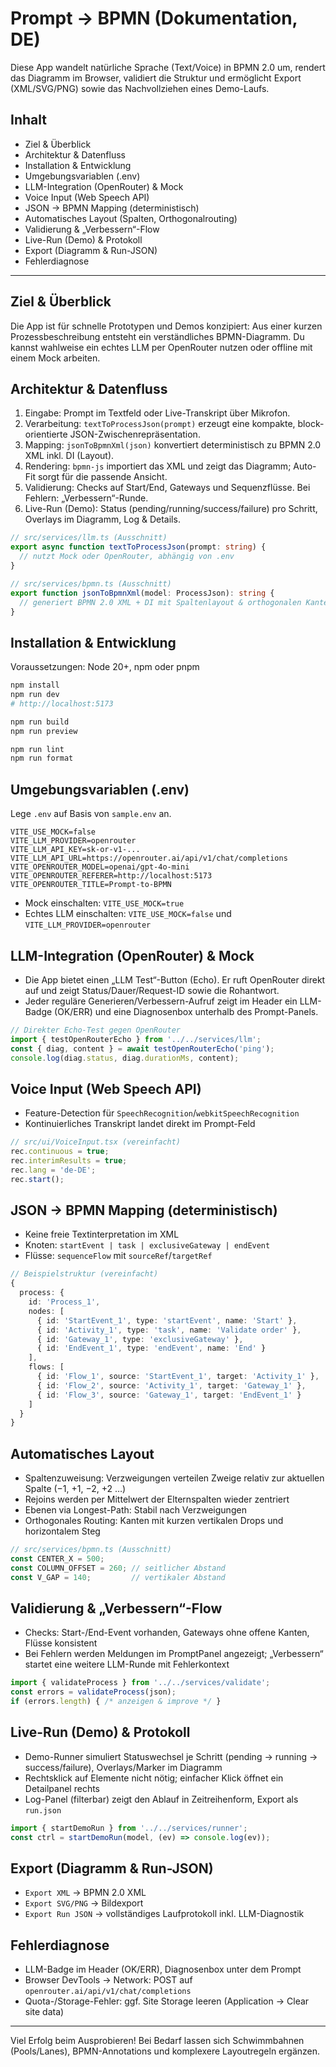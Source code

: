 # Prompt → BPMN (Dokumentation, DE)

Diese App wandelt natürliche Sprache (Text/Voice) in BPMN 2.0 um, rendert das Diagramm im Browser, validiert die Struktur und ermöglicht Export (XML/SVG/PNG) sowie das Nachvollziehen eines Demo-Laufs.

## Inhalt
- Ziel & Überblick
- Architektur & Datenfluss
- Installation & Entwicklung
- Umgebungsvariablen (.env)
- LLM-Integration (OpenRouter) & Mock
- Voice Input (Web Speech API)
- JSON → BPMN Mapping (deterministisch)
- Automatisches Layout (Spalten, Orthogonalrouting)
- Validierung & „Verbessern“-Flow
- Live-Run (Demo) & Protokoll
- Export (Diagramm & Run-JSON)
- Fehlerdiagnose

---

## Ziel & Überblick
Die App ist für schnelle Prototypen und Demos konzipiert: Aus einer kurzen Prozessbeschreibung entsteht ein verständliches BPMN-Diagramm. Du kannst wahlweise ein echtes LLM per OpenRouter nutzen oder offline mit einem Mock arbeiten.

## Architektur & Datenfluss
1. Eingabe: Prompt im Textfeld oder Live-Transkript über Mikrofon.
2. Verarbeitung: `textToProcessJson(prompt)` erzeugt eine kompakte, block-orientierte JSON-Zwischenrepräsentation.
3. Mapping: `jsonToBpmnXml(json)` konvertiert deterministisch zu BPMN 2.0 XML inkl. DI (Layout).
4. Rendering: `bpmn-js` importiert das XML und zeigt das Diagramm; Auto-Fit sorgt für die passende Ansicht.
5. Validierung: Checks auf Start/End, Gateways und Sequenzflüsse. Bei Fehlern: „Verbessern“-Runde.
6. Live-Run (Demo): Status (pending/running/success/failure) pro Schritt, Overlays im Diagramm, Log & Details.

```ts
// src/services/llm.ts (Ausschnitt)
export async function textToProcessJson(prompt: string) {
  // nutzt Mock oder OpenRouter, abhängig von .env
}

// src/services/bpmn.ts (Ausschnitt)
export function jsonToBpmnXml(model: ProcessJson): string {
  // generiert BPMN 2.0 XML + DI mit Spaltenlayout & orthogonalen Kanten
}
```

## Installation & Entwicklung
Voraussetzungen: Node 20+, npm oder pnpm

```bash
npm install
npm run dev
# http://localhost:5173

npm run build
npm run preview

npm run lint
npm run format
```

## Umgebungsvariablen (.env)
Lege `.env` auf Basis von `sample.env` an.

```env
VITE_USE_MOCK=false
VITE_LLM_PROVIDER=openrouter
VITE_LLM_API_KEY=sk-or-v1-...
VITE_LLM_API_URL=https://openrouter.ai/api/v1/chat/completions
VITE_OPENROUTER_MODEL=openai/gpt-4o-mini
VITE_OPENROUTER_REFERER=http://localhost:5173
VITE_OPENROUTER_TITLE=Prompt-to-BPMN
```

- Mock einschalten: `VITE_USE_MOCK=true`
- Echtes LLM einschalten: `VITE_USE_MOCK=false` und `VITE_LLM_PROVIDER=openrouter`

## LLM-Integration (OpenRouter) & Mock
- Die App bietet einen „LLM Test“-Button (Echo). Er ruft OpenRouter direkt auf und zeigt Status/Dauer/Request-ID sowie die Rohantwort.
- Jeder reguläre Generieren/Verbessern-Aufruf zeigt im Header ein LLM-Badge (OK/ERR) und eine Diagnosenbox unterhalb des Prompt-Panels.

```ts
// Direkter Echo-Test gegen OpenRouter
import { testOpenRouterEcho } from '../../services/llm';
const { diag, content } = await testOpenRouterEcho('ping');
console.log(diag.status, diag.durationMs, content);
```

## Voice Input (Web Speech API)
- Feature-Detection für `SpeechRecognition`/`webkitSpeechRecognition`
- Kontinuierliches Transkript landet direkt im Prompt-Feld

```ts
// src/ui/VoiceInput.tsx (vereinfacht)
rec.continuous = true;
rec.interimResults = true;
rec.lang = 'de-DE';
rec.start();
```

## JSON → BPMN Mapping (deterministisch)
- Keine freie Textinterpretation im XML
- Knoten: `startEvent | task | exclusiveGateway | endEvent`
- Flüsse: `sequenceFlow` mit `sourceRef`/`targetRef`

```ts
// Beispielstruktur (vereinfacht)
{
  process: {
    id: 'Process_1',
    nodes: [
      { id: 'StartEvent_1', type: 'startEvent', name: 'Start' },
      { id: 'Activity_1', type: 'task', name: 'Validate order' },
      { id: 'Gateway_1', type: 'exclusiveGateway' },
      { id: 'EndEvent_1', type: 'endEvent', name: 'End' }
    ],
    flows: [
      { id: 'Flow_1', source: 'StartEvent_1', target: 'Activity_1' },
      { id: 'Flow_2', source: 'Activity_1', target: 'Gateway_1' },
      { id: 'Flow_3', source: 'Gateway_1', target: 'EndEvent_1' }
    ]
  }
}
```

## Automatisches Layout
- Spaltenzuweisung: Verzweigungen verteilen Zweige relativ zur aktuellen Spalte (−1, +1, −2, +2 …)
- Rejoins werden per Mittelwert der Elternspalten wieder zentriert
- Ebenen via Longest-Path: Stabil nach Verzweigungen
- Orthogonales Routing: Kanten mit kurzen vertikalen Drops und horizontalem Steg

```ts
// src/services/bpmn.ts (Ausschnitt)
const CENTER_X = 500;
const COLUMN_OFFSET = 260; // seitlicher Abstand
const V_GAP = 140;         // vertikaler Abstand
```

## Validierung & „Verbessern“-Flow
- Checks: Start-/End-Event vorhanden, Gateways ohne offene Kanten, Flüsse konsistent
- Bei Fehlern werden Meldungen im PromptPanel angezeigt; „Verbessern“ startet eine weitere LLM-Runde mit Fehlerkontext

```ts
import { validateProcess } from '../../services/validate';
const errors = validateProcess(json);
if (errors.length) { /* anzeigen & improve */ }
```

## Live-Run (Demo) & Protokoll
- Demo-Runner simuliert Statuswechsel je Schritt (pending → running → success/failure), Overlays/Marker im Diagramm
- Rechtsklick auf Elemente nicht nötig; einfacher Klick öffnet ein Detailpanel rechts
- Log-Panel (filterbar) zeigt den Ablauf in Zeitreihenform, Export als `run.json`

```ts
import { startDemoRun } from '../../services/runner';
const ctrl = startDemoRun(model, (ev) => console.log(ev));
```

## Export (Diagramm & Run-JSON)
- `Export XML` → BPMN 2.0 XML
- `Export SVG/PNG` → Bildexport
- `Export Run JSON` → vollständiges Laufprotokoll inkl. LLM-Diagnostik

## Fehlerdiagnose
- LLM-Badge im Header (OK/ERR), Diagnosenbox unter dem Prompt
- Browser DevTools → Network: POST auf `openrouter.ai/api/v1/chat/completions`
- Quota-/Storage-Fehler: ggf. Site Storage leeren (Application → Clear site data)

---

Viel Erfolg beim Ausprobieren! Bei Bedarf lassen sich Schwimmbahnen (Pools/Lanes), BPMN-Annotations und komplexere Layoutregeln ergänzen.
